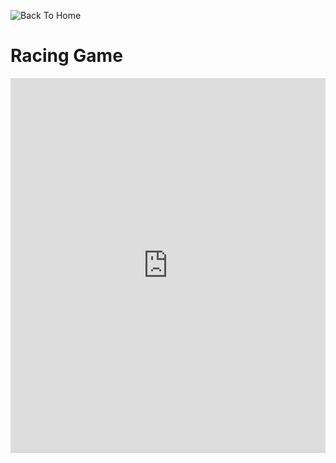 ![Back To Home](home)
# Racing Game

<iframe width="100%" height="600px" style="border:none;background:white;" src="https://macoutreach.rocks/share/17edf72f">
